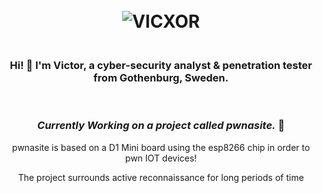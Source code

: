 <body>
  <head>
  </head>
<h1 align="center">
  <br>
  <a> <img src="https://i.imgur.com/1psZJ4k.png" alt="VICXOR"></a>
</h1>
<h3 align="center">
  <br>
 Hi! 👋 I'm Victor, a cyber-security analyst & penetration tester from Gothenburg, Sweden.
</h3>
<br>
<h3 align="center"> <i>Currently Working on a project called pwnasite.</i> 🐛 </h3>
<p align="center"> pwnasite is based on a D1 Mini board using the esp8266 chip in order to pwn IOT devices! </p>
<p align="center"> The project surrounds active reconnaissance for long periods of time</p>
</body>

